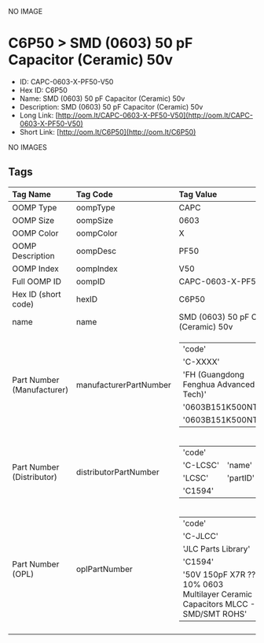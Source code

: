 


  
NO IMAGE  
# C6P50 > SMD (0603) 50 pF Capacitor (Ceramic) 50v

- ID: CAPC-0603-X-PF50-V50
- Hex ID: C6P50
- Name: SMD (0603) 50 pF Capacitor (Ceramic) 50v
- Description: SMD (0603) 50 pF Capacitor (Ceramic) 50v
- Long Link: [http://oom.lt/CAPC-0603-X-PF50-V50](http://oom.lt/CAPC-0603-X-PF50-V50)
- Short Link: [http://oom.lt/C6P50](http://oom.lt/C6P50)
  
NO IMAGES  
## Tags
  

|Tag Name|Tag Code|Tag Value|
| :--- | :--- | :--- |
|OOMP Type|oompType|CAPC|
|OOMP Size|oompSize|0603|
|OOMP Color|oompColor|X|
|OOMP Description|oompDesc|PF50|
|OOMP Index|oompIndex|V50|
|Full OOMP ID|oompID|CAPC-0603-X-PF50-V50|
|Hex ID (short code)|hexID|C6P50|
|name|name|SMD (0603) 50 pF Capacitor (Ceramic) 50v|
|Part Number (Manufacturer)|manufacturerPartNumber|<table><tr><td>'code'</td></tr><tr><td> 'C-XXXX'</td><td> 'name'</td></tr><tr><td> 'FH (Guangdong Fenghua Advanced Tech)'</td><td> 'partID'</td></tr><tr><td> '0603B151K500NT'</td><td> 'partName'</td></tr><tr><td> '0603B151K500NT'</td></tr></table>|
|Part Number (Distributor)|distributorPartNumber|<table><tr><td>'code'</td></tr><tr><td> 'C-LCSC'</td><td> 'name'</td></tr><tr><td> 'LCSC'</td><td> 'partID'</td></tr><tr><td> 'C1594'</td></tr></table>|
|Part Number (OPL)|oplPartNumber|<table><tr><td>'code'</td></tr><tr><td> 'C-JLCC'</td><td> 'name'</td></tr><tr><td> 'JLC Parts Library'</td><td> 'partID'</td></tr><tr><td> 'C1594'</td><td> 'partName'</td></tr><tr><td> '50V 150pF X7R ??10% 0603  Multilayer Ceramic Capacitors MLCC - SMD/SMT ROHS'</td></tr></table>|
||||
